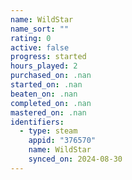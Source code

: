 ```yaml
---
name: WildStar
name_sort: ""
rating: 0
active: false
progress: started
hours_played: 2
purchased_on: .nan
started_on: .nan
beaten_on: .nan
completed_on: .nan
mastered_on: .nan
identifiers:
  - type: steam
    appid: "376570"
    name: WildStar
    synced_on: 2024-08-30
---
```

